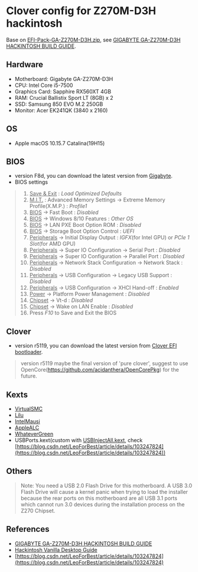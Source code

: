 # Clover config for Z270M-D3H hackintosh

Base on [EFI-Pack-GA-Z270M-D3H.zip](http://hackintosher.com/wp-content/uploads/2017/06/EFI-Pack-GA-Z270M-D3H.zip), see [GIGABYTE GA-Z270M-D3H HACKINTOSH BUILD GUIDE](https://hackintosher.com/builds/ga-z270m-d3h/).

## Hardware

* Motherboard: Gigabyte GA-Z270M-D3H
* CPU: Intel Core i5-7500
* Graphics Card: Sapphire RX560XT 4GB
* RAM: Crucial Ballistix Sport LT (8GB) x 2
* SSD: Samsung 850 EVO M.2 250GB
* Monitor: Acer EK241QK (3840 x 2160)

## OS

* Apple macOS 10.15.7 Catalina(19H15)

## BIOS

* version F8d, you can download the latest version from [Gigabyte](https://www.gigabyte.com/Motherboard/GA-Z270M-D3H-rev-10#support-dl-bios).
* BIOS settings

> 1. <u>Save & Exit</u> : *Load Optimized Defaults*
> 2. <u>M.I.T.</u> : Advanced Memory Settings → Extreme Memory Profile(X.M.P.) : *Profile1*
> 3. <u>BIOS</u> → Fast Boot : *Disabled*
> 4. <u>BIOS</u> → Windows 8/10 Features : *Other OS*
> 5. <u>BIOS</u> → LAN PXE Boot Option ROM : *Disabled*
> 6. <u>BIOS</u> → Storage Boot Option Control : *UEFI*
> 7. <u>Peripherals</u> → Initial Display Output : *IGFX*(for Intel GPU) or *PCIe 1 Slot*(for AMD GPU)
> 8. <u>Peripherals</u> → Super IO Configuration → Serial Port : *Disabled*
> 9. <u>Peripherals</u> → Super IO Configuration → Parallel Port : *Disabled*
> 10. <u>Peripherals</u> → Network Stack Configuration → Network Stack : *Disabled*
> 11. <u>Peripherals</u> → USB Configuration → Legacy USB Support : *Disabled*
> 12. <u>Peripherals</u> → USB Configuration → XHCI Hand-off : *Enabled*
> 13. <u>Power</u> → Platform Power Management : *Disabled*
> 14. <u>Chipset</u> → Vt-d : *Disabled*
> 15. <u>Chipset</u> → Wake on LAN Enable : *Disabled*
> 16. Press *F10* to Save and Exit the BIOS

## Clover

* version r5119, you can download the latest version from [Clover EFI bootloader](https://github.com/CloverHackyColor/CloverBootloader/releases).

> version r5119 maybe the final version of 'pure clover', suggest to use OpenCore(https://github.com/acidanthera/OpenCorePkg) for the future.

## Kexts

* [VirtualSMC](https://github.com/acidanthera/virtualsmc/releases)
* [Lilu](https://github.com/acidanthera/Lilu/releases)
* [IntelMausi](https://github.com/acidanthera/IntelMausi/releases)
* [AppleALC](https://github.com/acidanthera/AppleALC/releases)
* [WhateverGreen](https://github.com/acidanthera/WhateverGreen/releases)
* USBPorts.kext(custom with [USBInjectAll.kext](https://bitbucket.org/RehabMan/os-x-usb-inject-all), check [https://blog.csdn.net/LeoForBest/article/details/103247824](https://blog.csdn.net/LeoForBest/article/details/103247824))

## Others

> Note: You need a USB 2.0 Flash Drive for this motherboard. A USB 3.0 Flash Drive will cause a kernel panic when trying to load the installer because the rear ports on this motherboard are all USB 3.1 ports which cannot run 3.0 devices during the installation process on the Z270 Chipset.

## References

* [GIGABYTE GA-Z270M-D3H HACKINTOSH BUILD GUIDE](https://hackintosher.com/builds/ga-z270m-d3h/)
* [Hackintosh Vanilla Desktop Guide](https://hackintosh.gitbook.io/-r-hackintosh-vanilla-desktop-guide/)
* [https://blog.csdn.net/LeoForBest/article/details/103247824](https://blog.csdn.net/LeoForBest/article/details/103247824)
